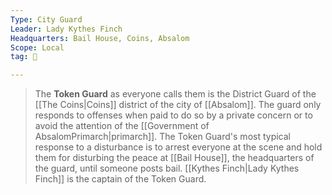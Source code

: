 ```yaml
---
Type: City Guard
Leader: Lady Kythes Finch
Headquarters: Bail House, Coins, Absalom
Scope: Local
tag: 👥

---
```


> The **Token Guard** as everyone calls them is the District Guard of the [[The Coins|Coins]] district of the city of [[Absalom]]. The guard only responds to offenses when paid to do so by a private concern or to avoid the attention of the [[Government of AbsalomPrimarch|primarch]]. The Token Guard's most typical response to a disturbance is to arrest everyone at the scene and hold them for disturbing the peace at [[Bail House]], the headquarters of the guard, until someone posts bail. [[Kythes Finch|Lady Kythes Finch]] is the captain of the Token Guard.







